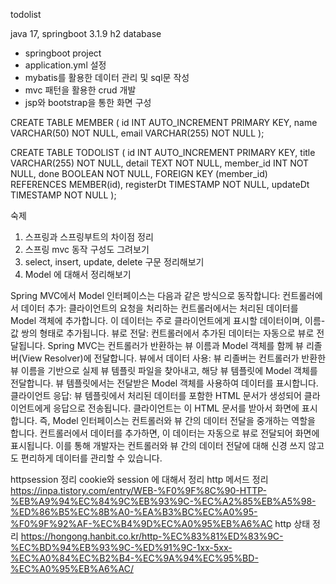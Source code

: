 todolist

java 17, springboot 3.1.9
h2 database

- springboot project
- application.yml 설정
- mybatis를 활용한 데이터 관리 및 sql문 작성
- mvc 패턴을 활용한 crud 개발
- jsp와 bootstrap을 통한 화면 구성


CREATE TABLE MEMBER (
    id INT AUTO_INCREMENT PRIMARY KEY,
    name VARCHAR(50) NOT NULL,
    email VARCHAR(255) NOT NULL
);

CREATE TABLE TODOLIST (
    id INT AUTO_INCREMENT PRIMARY KEY,
    title VARCHAR(255) NOT NULL,
    detail TEXT NOT NULL,
    member_id INT NOT NULL,
    done BOOLEAN NOT NULL,
    FOREIGN KEY (member_id) REFERENCES MEMBER(id),
    registerDt TIMESTAMP NOT NULL,
    updateDt TIMESTAMP NOT NULL
);

숙제
1. 스프링과 스프링부트의 차이점 정리
2. 스프링 mvc 동작 구성도 그려보기
3. select, insert, update, delete 구문 정리해보기
4. Model 에 대해서 정리해보기


Spring MVC에서 Model 인터페이스는 다음과 같은 방식으로 동작합니다:
컨트롤러에서 데이터 추가: 클라이언트의 요청을 처리하는 컨트롤러에서는 처리된 데이터를 Model 객체에 추가합니다. 이 데이터는 주로 클라이언트에게 표시할 데이터이며, 이름-값 쌍의 형태로 추가됩니다.
뷰로 전달: 컨트롤러에서 추가된 데이터는 자동으로 뷰로 전달됩니다. Spring MVC는 컨트롤러가 반환하는 뷰 이름과 Model 객체를 함께 뷰 리졸버(View Resolver)에 전달합니다.
뷰에서 데이터 사용: 뷰 리졸버는 컨트롤러가 반환한 뷰 이름을 기반으로 실제 뷰 템플릿 파일을 찾아내고, 해당 뷰 템플릿에 Model 객체를 전달합니다. 뷰 템플릿에서는 전달받은 Model 객체를 사용하여 데이터를 표시합니다.
클라이언트 응답: 뷰 템플릿에서 처리된 데이터를 포함한 HTML 문서가 생성되어 클라이언트에게 응답으로 전송됩니다. 클라이언트는 이 HTML 문서를 받아서 화면에 표시합니다.
즉, Model 인터페이스는 컨트롤러와 뷰 간의 데이터 전달을 중개하는 역할을 합니다. 컨트롤러에서 데이터를 추가하면, 이 데이터는 자동으로 뷰로 전달되어 화면에 표시됩니다. 이를 통해 개발자는 컨트롤러와 뷰 간의 데이터 전달에 대해 신경 쓰지 않고도 편리하게 데이터를 관리할 수 있습니다.


httpsession 정리
cookie와 session 에 대해서 정리
http 메서드 정리
https://inpa.tistory.com/entry/WEB-%F0%9F%8C%90-HTTP-%EB%A9%94%EC%84%9C%EB%93%9C-%EC%A2%85%EB%A5%98-%ED%86%B5%EC%8B%A0-%EA%B3%BC%EC%A0%95-%F0%9F%92%AF-%EC%B4%9D%EC%A0%95%EB%A6%AC
http 상태 정리
https://hongong.hanbit.co.kr/http-%EC%83%81%ED%83%9C-%EC%BD%94%EB%93%9C-%ED%91%9C-1xx-5xx-%EC%A0%84%EC%B2%B4-%EC%9A%94%EC%95%BD-%EC%A0%95%EB%A6%AC/
